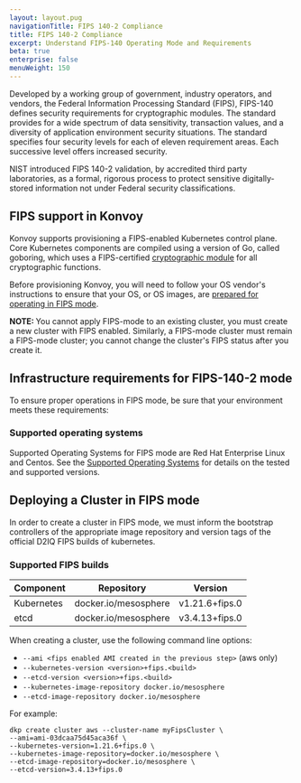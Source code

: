 ```yaml
---
layout: layout.pug
navigationTitle: FIPS 140-2 Compliance
title: FIPS 140-2 Compliance
excerpt: Understand FIPS-140 Operating Mode and Requirements
beta: true
enterprise: false
menuWeight: 150
---
```


Developed by a working group of government, industry operators, and vendors, the Federal Information Processing Standard (FIPS), FIPS-140 defines security requirements for cryptographic modules. The standard provides for a wide spectrum of data sensitivity, transaction values, and a diversity of application environment security situations. The standard specifies four security levels for each of eleven requirement areas. Each successive level offers increased security.

NIST introduced FIPS 140-2 validation, by accredited third party laboratories, as a formal, rigorous process to protect sensitive digitally-stored information not under Federal security classifications.

## FIPS support in Konvoy

Konvoy supports provisioning a FIPS-enabled Kubernetes control plane. Core Kubernetes components are compiled using a version of Go, called goboring, which uses a FIPS-certified [cryptographic module](https://csrc.nist.gov/CSRC/media/projects/cryptographic-module-validation-program/documents/security-policies/140sp3702.pdf) for all cryptographic functions.

Before provisioning Konvoy, you will need to follow your OS vendor's instructions to ensure that your OS, or OS images, are [prepared for operating in FIPS mode](https://access.redhat.com/documentation/en-us/red_hat_enterprise_linux/7/html/security_guide/chap-federal_standards_and_regulations).

<p class="message--note"><strong>NOTE: </strong>You cannot apply FIPS-mode to an existing cluster, you must create a new cluster with FIPS enabled. Similarly, a FIPS-mode cluster must remain a FIPS-mode cluster; you cannot change the cluster's FIPS status after you create it.</p>

## Infrastructure requirements for FIPS-140-2 mode

To ensure proper operations in FIPS mode, be sure that your environment meets these requirements:

### Supported operating systems

Supported Operating Systems for FIPS mode are Red Hat Enterprise Linux and Centos. See the [Supported Operating Systems](../supported-operating-systems) for details on the tested and supported versions.

## Deploying a Cluster in FIPS mode

In order to create a cluster in FIPS mode, we must inform the bootstrap controllers of the appropriate image repository and version tags of the official D2IQ FIPS builds of kubernetes.

### Supported FIPS builds

| Component  | Repository           | Version        |
|------------|----------------------|----------------|
| Kubernetes | docker.io/mesosphere | v1.21.6+fips.0 |
| etcd       | docker.io/mesosphere | v3.4.13+fips.0 |

When creating a cluster, use the following command line options:

- `--ami <fips enabled AMI created in the previous step>` (aws only)
- `--kubernetes-version <version>+fips.<build>`
- `--etcd-version <version>+fips.<build>`
- `--kubernetes-image-repository docker.io/mesosphere`
- `--etcd-image-repository docker.io/mesosphere`

For example:

```shell
dkp create cluster aws --cluster-name myFipsCluster \
--ami=ami-03dcaa75d45aca36f \
--kubernetes-version=1.21.6+fips.0 \
--kubernetes-image-repository=docker.io/mesosphere \
--etcd-image-repository=docker.io/mesosphere \
--etcd-version=3.4.13+fips.0
```
